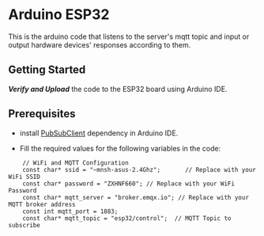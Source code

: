 # Arduino ESP32

This is the arduino code that listens to the server's mqtt topic and input or output hardware devices' responses according
to them.

## Getting Started

***Verify and Upload*** the code to the ESP32 board using Arduino IDE.

## Prerequisites

* install [PubSubClient](https://pubsubclient.knolleary.net/) dependency in Arduino IDE.

* Fill the required values for the following variables in the code:

```arduino
    // WiFi and MQTT Configuration
    const char* ssid = "~mnsh-asus-2.4Ghz";       // Replace with your WiFi SSID
    const char* password = "ZXHNF660"; // Replace with your WiFi Password
    const char* mqtt_server = "broker.emqx.io"; // Replace with your MQTT broker address
    const int mqtt_port = 1883;
    const char* mqtt_topic = "esp32/control";  // MQTT Topic to subscribe
```